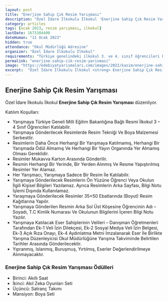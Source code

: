 ```yaml
---
layout: post
title: "Enerjine Sahip Çık Resim Yarışması"
description: "Özel İdare İlkokulu İlkokul 'Enerjine Sahip Çık Resim Yarışması' düzenliyor."
category: articles
tags: [ocak 2023, resim yarışması, ilkokul]
lastDate: 1673384400
dateHuman: "11 Ocak 2023"
hidden: true
attendance: "Okul Müdürlüğü Adresine"
organizer: "Özel İdare İlkokulu İlkokul"
requirements: "Türkiye genelindeki ilkokul 3. ve 4. sınıf öğrencileri katılabilir."
permalink: "enerjine-sahip-cik-resim-yarismasi"
image: "https://edebiyatyarismalari.com/images/2022/kasim/enerjine-sahip-cik-resim-yarismasi.jpg"
excerpt:  "Özel İdare İlkokulu İlkokul <strong> Enerjine Sahip Çık Resim Yarışması </strong> düzenliyor."
---
```


## Enerjine Sahip Çık Resim Yarışması
Özel İdare İlkokulu İlkokul **Enerjine Sahip Çık Resim Yarışması** düzenliyor.  

Katılım Koşulları:
- Yarışmaya Türkiye Geneli Milli Eğitim Bakanlığına Bağlı Resmi İlkokul 3 – 4 Sınıf Öğrencileri Katılabilir.
- Yarışmaya Gönderilecek Resimlerde Resim Tekniği Ve Boya Malzemesi Serbesttir.
- Resimlerin Daha Önce Herhangi Bir Yarışmaya Katılmamış, Herhangi Bir Yarışmada Ödül Almamış Ve Herhangi Bir Yayın Organında Yer Almamış Olması Gereklidir.
- Resimler Mukavva Karton Arasında Gönderilir.
- Resmin Herhangi Bir Yerinde, Bir Yerden Alınmış Ve Resme Yapıştırılmış Resimler Yer Alamaz.
- Her Yarışmacı, Yarışmaya Sadece Bir Resim İle Katılabilir.
- Yarışmaya Gönderilecek Resimlerin Ön Yüzüne Öğrenci Veya Okulun İlgili Kişisel Bilgileri Yazılamaz. Ayrıca Resimlerin Arka Sayfası, Bilgi Notu İşlemi Dışında Kullanılamaz.
- Yaraşmaya Gönderilecek Resimler 35×50 Ebatlarında (Boyut) Resim Kağıtlarına Yapılır.
- Yarışmaya Gönderilen Resmin Arka Sol Üst Köşesine Öğrencinin Adı – Soyadı, T.C Kimlik Numarası Ve Okulunun Bilgilerini İçeren Bilgi Notu Yazılır.
- Yarışmaya Katılacak Eser Sahiplerinin Velileri – Danışman Öğretmenleri Tarafından Ek-1 Veli İzin Dilekçesi, Ek-2 Sosyal Medya Veli İzin Belgesi, Ek-3 Açık Rıza Onayı, Ek-4 Aydınlatma Metni İmzalanarak Eser İle Birlikte Yarışma Düzenleyicisi Okul Müdürlüğüne Yarışma Takviminde Belirtilen Tarihler Arasında Gönderilecektir.
- Yıpranmış, Islanmış, Buruşmuş, Yırtılmış, Eserler Değerlendirilmeye Alınmayacaktır.


### Enerjine Sahip Çık Resim Yarışması Ödülleri
- Birinci: Akıllı Saat
- İkinci: Akıl Zeka Oyunları Seti
- Üçüncü: Satranç Takımı
- Mansiyon: Boya Seti